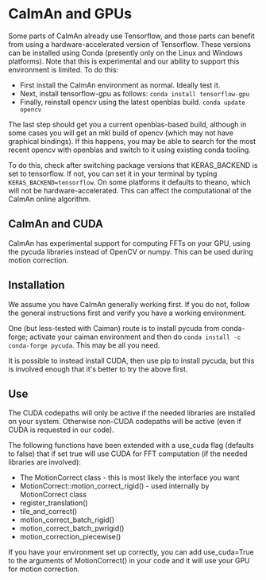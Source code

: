 CaImAn and GPUs
=====================
Some parts of CaImAn already use Tensorflow, and those parts can benefit from using a
hardware-accelerated version of Tensorflow. These versions can be installed using Conda
(presently only on the Linux and Windows platforms). Note that this is experimental
and our ability to support this environment is limited. To do this:

* First install the CaImAn environment as normal. Ideally test it.
* Next, install tensorflow-gpu as follows: `conda install tensorflow-gpu`
* Finally, reinstall opencv using the latest openblas build. `conda update opencv`

The last step should get you a current openblas-based build, although in some cases you will get an mkl
build of opencv (which may not have graphical bindings). If this happens, you may be able to
search for the most recent opencv with openblas and switch to it using existing conda tooling.

To do this, check after switching package versions that KERAS_BACKEND is set to tensorflow. If not, you can set it in your terminal by typing `KERAS_BACKEND=tensorflow`. On some platforms it defaults to theano, which will not be hardware-accelerated. This can affect the computational of the CaImAn online algorithm.

CaImAn and CUDA
---------------

CaImAn has experimental support for computing FFTs on your GPU,
using the pycuda libraries instead of OpenCV or numpy. This can be used during motion correction.

Installation
------------
We assume you have CaImAn generally working first. If you do not,
follow the general instructions first and verify you have a working
environment.

One (but less-tested with Caiman) route is to install pycuda from conda-forge; activate your
caiman environment and then do `conda install -c conda-forge pycuda`. This may be all you need.

It is possible to instead install CUDA, then use pip to install pycuda, but this is involved enough
that it's better to try the above first.

Use
---
The CUDA codepaths will only be active if the needed libraries are installed on your system. Otherwise non-CUDA codepaths will be active (even if CUDA is requested in our code).

The following functions have been extended with a
use_cuda flag (defaults to false) that if set true will use CUDA for FFT
computation (if the needed libraries are involved):

* The MotionCorrect class - this is most likely the interface you want
* MotionCorrect::motion_correct_rigid() - used internally by MotionCorrect class
* register_translation()
* tile_and_correct()
* motion_correct_batch_rigid()
* motion_correct_batch_pwrigid()
* motion_correction_piecewise()

If you have your environment set up correctly, you can add use_cuda=True to the arguments of MotionCorrect() in your code and it will use your GPU for motion correction.
